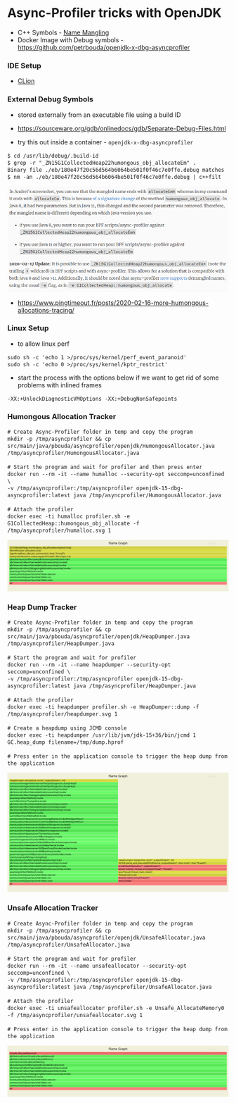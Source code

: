 # Async-Profiler tricks with OpenJDK

- C++ Symbols - [Name Mangling](https://en.wikipedia.org/wiki/Name_mangling)
- Docker Image with Debug symbols - https://github.com/petrbouda/openjdk-x-dbg-asyncprofiler

### IDE Setup

- [CLion](https://blog.jetbrains.com/clion/2020/03/openjdk-with-clion/)

### External Debug Symbols

- stored externally from an executable file using a build ID 
- https://sourceware.org/gdb/onlinedocs/gdb/Separate-Debug-Files.html

- try this out inside a container - `openjdk-x-dbg-asyncprofiler`
```
$ cd /usr/lib/debug/.build-id
$ grep -r "_ZN15G1CollectedHeap22humongous_obj_allocateEm" .
Binary file ./eb/180e47f20c56d564b6064be501f0f46c7e0ffe.debug matches
$ nm -an ./eb/180e47f20c56d564b6064be501f0f46c7e0ffe.debug | c++filt 
```

![SYMBOLS_MANGLING](symbols_mangling.png)
- https://www.pingtimeout.fr/posts/2020-02-16-more-humongous-allocations-tracing/

### Linux Setup

- to allow linux perf

```
sudo sh -c 'echo 1 >/proc/sys/kernel/perf_event_paranoid'
sudo sh -c 'echo 0 >/proc/sys/kernel/kptr_restrict'
```

- start the process with the options below if we want to get rid of some problems with inlined frames

```
-XX:+UnlockDiagnosticVMOptions -XX:+DebugNonSafepoints
```

### Humongous Allocation Tracker

```
# Create Async-Profiler folder in temp and copy the program
mkdir -p /tmp/asyncprofiler && cp src/main/java/pbouda/asyncprofiler/openjdk/HumongousAllocator.java /tmp/asyncprofiler/HumongousAllocator.java

# Start the program and wait for profiler and then press enter
docker run --rm -it --name humalloc --security-opt seccomp=unconfined \
-v /tmp/asyncprofiler:/tmp/asyncprofiler openjdk-15-dbg-asyncprofiler:latest java /tmp/asyncprofiler/HumongousAllocator.java

# Attach the profiler
docker exec -ti humalloc profiler.sh -e G1CollectedHeap::humongous_obj_allocate -f /tmp/asyncprofiler/humalloc.svg 1
```

![HUMONGOUS_ALLOCATION](humongous_allocation.svg)

### Heap Dump Tracker

```
# Create Async-Profiler folder in temp and copy the program
mkdir -p /tmp/asyncprofiler && cp src/main/java/pbouda/asyncprofiler/openjdk/HeapDumper.java /tmp/asyncprofiler/HeapDumper.java

# Start the program and wait for profiler
docker run --rm -it --name heapdumper --security-opt seccomp=unconfined \
-v /tmp/asyncprofiler:/tmp/asyncprofiler openjdk-15-dbg-asyncprofiler:latest java /tmp/asyncprofiler/HeapDumper.java

# Attach the profiler
docker exec -ti heapdumper profiler.sh -e HeapDumper::dump -f /tmp/asyncprofiler/heapdumper.svg 1

# Create a heapdump using JCMD console
docker exec -ti heapdumper /usr/lib/jvm/jdk-15+36/bin/jcmd 1 GC.heap_dump filename=/tmp/dump.hprof

# Press enter in the application console to trigger the heap dump from the application
```

![HEAP_DUMP](heap_dumper.svg)

### Unsafe Allocation Tracker

```
# Create Async-Profiler folder in temp and copy the program
mkdir -p /tmp/asyncprofiler && cp src/main/java/pbouda/asyncprofiler/openjdk/UnsafeAllocator.java /tmp/asyncprofiler/UnsafeAllocator.java

# Start the program and wait for profiler
docker run --rm -it --name unsafeallocator --security-opt seccomp=unconfined \
-v /tmp/asyncprofiler:/tmp/asyncprofiler openjdk-15-dbg-asyncprofiler:latest java /tmp/asyncprofiler/UnsafeAllocator.java

# Attach the profiler
docker exec -ti unsafeallocator profiler.sh -e Unsafe_AllocateMemory0 -f /tmp/asyncprofiler/unsafeallocator.svg 1

# Press enter in the application console to trigger the heap dump from the application
```

![UNSAFE_ALLOCATOR](unsafe_allocator.svg)